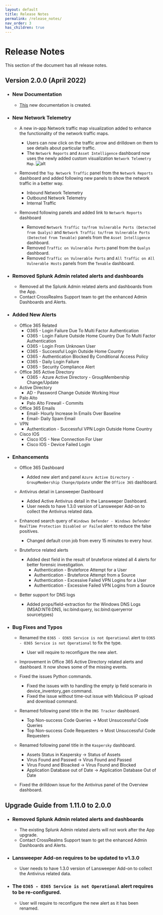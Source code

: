 ```yaml
---
layout: default
title: Release Notes
permalink: /release_notes/
nav_order: 3
has_children: true
---
```


# Release Notes
This section of the document has all release notes.

## Version 2.0.0 (April 2022)

* ### New Documentation
    * [This](https://vatsaljagani.github.io/Splunk-Cyences-App-for-Splunk) new documentation is created.

* ### New Network Telemetry
    * A new in-app Network traffic map visualization added to enhance the functionality of the network traffic maps.
        * Users can now click on the traffic arrow and drilldown on them to see details about particular traffic.
        * The `Network Reports` and `Asset Intelligence` dashboard now uses the newly added custom visualization `Network Telemetry Map`.
        ![alt](https://github.com/VatsalJagani/Splunk-Cyences-App-for-Splunk/blob/master/docs/assets/network_telemetry_map.png?raw=true)

    * Removed the `Top Network Traffic` panel from the `Network Reports` dashboard and added following new panels to show the network traffic in a better way.
        * Inbound Network Telemetry
        * Outbound Network Telemetry
        * Internal Traffic

    * Removed following panels and added link to `Network Reports` dashboard 
        * Removed `Network Traffic to/from Vulnerable Ports (Detected from Qualys)` and `Network Traffic to/from Vulnerable Ports (Detected from Tenable)` panels from the `Asset Intelligence` dashboard.
        * Removed `Traffic on Vulnerable Ports` panel from the `Qualys` dashboard.
        * Removed `Traffic on Vulnerable Ports` and `All Traffic on All Vulnerable Hosts` panels from the `Tenable` dashboard.

* ### Removed Splunk Admin related alerts and dashboards
    * Removed all the Splunk Admin related alerts and dashboards from the App.
    * Contact CrossRealms Support team to get the enhanced Admin Dashboards and Alerts.

* ### Added New Alerts
    * Office 365 Related
        * O365 - Login Failure Due To Multi Factor Authentication
        * O365 - Login Failure Outside Home Country Due To Multi Factor Authentication
        * O365 - Login From Unknown User
        * O365 - Successful Login Outside Home Country
        * O365 - Authentication Blocked By Conditional Access Policy
        * O365 - Daily Login Failure
        * O365 - Security Compliance Alert
    * Office 365 Active Directory
        * O365 - Azure Active Directory - GroupMembership Change/Update
    * Active Directory
        * AD - Password Change Outside Working Hour
    * Palo Alto
        * Palo Alto Firewall - Commits
    * Office 365 Emails
        * Email- Hourly Increase In Emails Over Baseline
        * Email- Daily Spam Email
    * VPN
        * Authentication - Successful VPN Login Outside Home Country
    * Cisco IOS
        * Cisco IOS - New Connection For User
        * Cisco IOS - Device Failed Login



* ### Enhancements
    * Office 365 Dashboard
        * Added new alert and panel `Azure Active Directory - GroupMembership Change/Update` under the `Office 365` dashboard.

    * Antivirus detail in Lansweeper Dashboard
        * Added Active Antivirus detail in the Lansweeper Dashboard.
        * User needs to have 1.3.0 version of Lansweeper Add-on to collect the Antivirus related data.

    * Enhanced search query of `Windows Defender - Windows Defender RealTime Protection Disabled or Failed` alert to reduce the false positives.
        * Changed default cron job from every 15 minutes to every hour.

    * Bruteforce related alerts
        * Added dest field in the result of bruteforce related all 4 alerts for better forensic investigation.
            * Authentication - Bruteforce Attempt for a User
            * Authentication - Bruteforce Attempt from a Source
            * Authentication - Excessive Failed VPN Logins for a User
            * Authentication - Excessive Failed VPN Logins from a Source

    * Better support for DNS logs
        * Added props/field-extraction for the Windows DNS Logs (MSAD:NT6:DNS, isc:bind:query, isc:bind:queryerror sourcetypes)



* ### Bug Fixes and Typos
    * Renamed the `0365 - O365 Service is not Operational` alert to `O365 - O365 Service is not Operational` to fix the type.
        * User will require to reconfigure the new alert.
    
    * Improvement in Office 365 Active Directory related alerts and dashboard. It now shows some of the missing events.

    * Fixed the issues Python commands.
        * Fixed the issues with to handling the empty ip field scenario in device_inventory_gen command.
        * Fixed the issue without time-out issue with Malicious IP upload and download command.

    * Renamed following panel title in the `DNS Tracker` dashboard.
        * Top Non-success Code Queries -> Most Unsuccessful Code Queries
        * Top Non-success Code Requesters -> Most Unsuccessful Code Requesters

    * Renamed following panel title in the `Kaspersky` dashboard.
        * Assets Status in Kaspersky -> Status of Assets
        * Virus Found and Passwd -> Virus Found and Passed
        * Virus Found and Bloacked -> Virus Found and Blocked
        * Application Database out of Date -> Application Database Out of Date

    * Fixed the drilldown issue for the Antivirus panel of the Overview dashboard.


## Upgrade Guide from 1.11.0 to 2.0.0

* ### Removed Splunk Admin related alerts and dashboards
    * The existing Splunk Admin related alerts will not work after the App upgrade.
    * Contact CrossRealms Support team to get the enhanced Admin Dashboards and Alerts.

* ### Lansweeper Add-on requires to be updated to v1.3.0
    * User needs to have 1.3.0 version of Lansweeper Add-on to collect the Antivirus related data.

* ### The `O365 - O365 Service is not Operational` alert requires to be re-configured.
    * User will require to reconfigure the new alert as it has been renamed.
